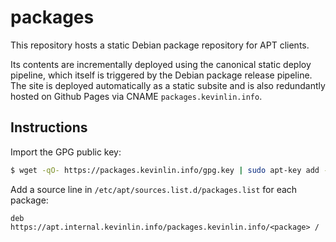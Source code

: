 # packages

This repository hosts a static Debian package repository for APT clients.

Its contents are incrementally deployed using the canonical static deploy pipeline, which itself is
triggered by the Debian package release pipeline. The site is deployed automatically as a static
subsite and is also redundantly hosted on Github Pages via CNAME `packages.kevinlin.info`.

## Instructions

Import the GPG public key:

```bash
$ wget -qO- https://packages.kevinlin.info/gpg.key | sudo apt-key add -
```

Add a source line in `/etc/apt/sources.list.d/packages.list` for each package:

```
deb https://apt.internal.kevinlin.info/packages.kevinlin.info/<package> /
```
